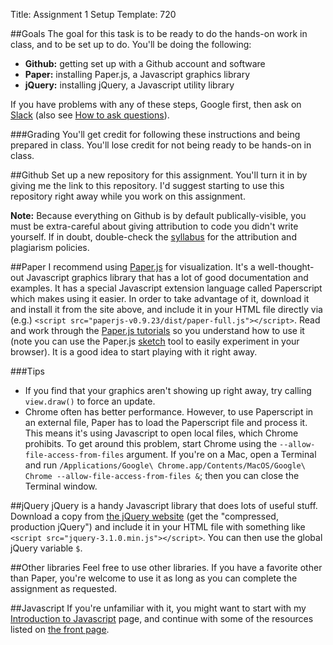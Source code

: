 Title: Assignment 1 Setup
Template: 720

##Goals
The goal for this task is to be ready to do the hands-on work in
class, and to be set up to do. You'll be doing the following:

- **Github:** getting set up with a Github account and software
- **Paper:** installing Paper.js, a Javascript graphics library
- **jQuery:** installing jQuery, a Javascript utility library

If you have problems with any of these steps, Google first, then ask
on [Slack](using_slack.html) (also see [How to ask
questions](http://www.catb.org/esr/faqs/smart-questions.html#intro)).

###Grading
You'll get credit for following these instructions and being prepared
in class. You'll lose credit for not being ready to be hands-on in
class.

##Github
Set up a new repository for this assignment. You'll turn it in by
giving me the link to this repository. I'd suggest starting to use
this repository right away while you work on this assignment.

**Note:** Because everything on Github is by default
publically-visible, you must be extra-careful about giving attribution
to code you didn't write yourself. If in doubt, double-check the
[syllabus](files/720/syllabus.pdf) for the attribution and plagiarism
policies.

##Paper
I recommend using [Paper.js](http://paperjs.org) for visualization.
It's a well-thought-out Javascript graphics library that has a lot of
good documentation and examples. It has a special Javascript extension
language called Paperscript which makes using it easier. In order to
take advantage of it, download it and install it from the site above,
and include it in your HTML file directly via (e.g.) `<script
src="paperjs-v0.9.23/dist/paper-full.js"></script>`. Read and work
through the [Paper.js tutorials](http://paperjs.org/tutorials/) so you
understand how to use it (note you can use the Paper.js
[sketch](http://sketch.paperjs.org) tool to easily experiment in your
browser). It is a good idea to start playing with it right away.

###Tips
* If you find that your graphics aren't showing up right away, try
	calling `view.draw()` to force an update.
* Chrome often has better performance. However, to use Paperscript in
	an external file, Paper has to load the Paperscript file and process
	it. This means it's using Javascript to open local files, which
	Chrome prohibits.  To get around this problem, start Chrome using
	the `--allow-file-access-from-files` argument. If you're on a Mac,
	open a Terminal and run `/Applications/Google\
	Chrome.app/Contents/MacOS/Google\ Chrome
	--allow-file-access-from-files &`; then you can close the Terminal
	window.

##jQuery
jQuery is a handy Javascript library that does lots of useful stuff.
Download a copy from [the jQuery website](http://jquery.com/download/)
(get the "compressed, production jQuery")
and include it in your HTML file with something like `<script
src="jquery-3.1.0.min.js"></script>`. You can then use the global
jQuery variable `$`.

##Other libraries
Feel free to use other libraries. If you have a favorite other than
Paper, you're welcome to use it as long as you can complete the
assignment as requested.

##Javascript
If you're unfamiliar with it, you might want to start with my
[Introduction to Javascript](intro_to_js.html) page, and continue with
some of the resources listed on [the front page](index.html).

